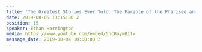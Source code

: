 ```yaml
---
title: 'The Greatest Stories Ever Told: The Parable of the Pharisee and the Tax Collector'
date: 2019-08-05 11:15:00 Z
position: 15
speaker: Ethan Harrington
media: https://www.youtube.com/embed/5hcBoym0ifw
message_date: 2019-08-04 10:00:00 Z
---
```


